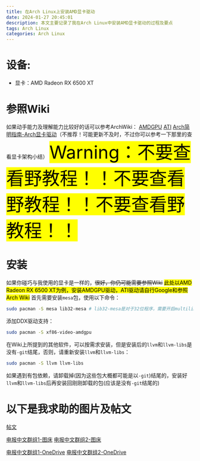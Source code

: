 ```yaml
---
title: 在Arch Linux上安装AMD显卡驱动
date: 2024-01-27 20:45:01
description: 本文主要记录了我在Arch Linux中安装AMD显卡驱动的过程及要点 
tags: Arch Linux
categories: Arch Linux
---
```

# 设备:
- 显卡：AMD Radeon RX 6500 XT
# 参照Wiki
如果动手能力及理解能力比较好的话可以参考ArchWiki：
[AMDGPU](https://wiki.archlinuxcn.org/wiki/AMDGPU)
[ATI](https://wiki.archlinuxcn.org/wiki/ATI)
[Arch简明指南-Arch显卡驱动](https://arch.icekylin.online/guide/rookie/graphic-driver.html#%E7%8B%AC%E7%AB%8B%E6%98%BE%E5%8D%A1)（不推荐！可能更新不及时，不过你可以参考一下那里的查看显卡架构小结）
<font color='red' size=10 center><mark>Warning：不要查看野教程！！不要查看野教程！！不要查看野教程！！</mark></font>
# 安装
如果你碰巧与我使用的显卡是一样的，~~很好，你仍可能需要参照Wiki~~
<mark>此处以AMD Radeon RX 6500 XT为例，安装AMDGPU驱动，ATI驱动请自行Google和参照Arch Wiki</mark>
首先需要安装`mesa`包，使用以下命令：
```bash
sudo pacman -S mesa lib32-mesa # lib32-mesa是对于32位程序，需要开启multilib
```
添加DDX驱动支持：
```bash
sudo pacman -S xf86-video-amdgpu
```
在Wiki上所提到的其他软件，可以按需求安装，但是安装后的`llvm`和`llvm-libs`是没有`-git`结尾，否则，请重新安装`llvm`和`llvm-libs`：
```bash
sudo pacman -S llvm llvm-libs
```
如果遇到有包依赖，请卸载掉(因为这些包大概都可能是以`-git`)结尾的，安装好`llvm`和`llvm-libs`后再安装回刚刚卸载的包(应该是没有`-git`结尾的)
# 以下是我求助的图片及帖文
[帖文](https://bbs.archlinuxcn.org/viewtopic.php?id=14013)

[电报中文群组1-图床](https://s1.imagehub.cc/images/2024/01/26/1853fdbb328161e95bce6608f155e39a.jpeg)
[电报中文群组2-图床](https://s1.imagehub.cc/images/2024/01/26/15fadfc09ed8a6f85bb2177d12e7e6a0.png)

[电报中文群组1-OneDrive](https://pilihu2023-my.sharepoint.com/:i:/g/personal/pilihu_pilihu2023_onmicrosoft_com/EYyv6xJUqHBJnx04Q13hmCQBVg9XeTU1bNJv3iqt06YBOw?e=kYMRs3)
[电报中文群组2-OneDrive](https://pilihu2023-my.sharepoint.com/:i:/g/personal/pilihu_pilihu2023_onmicrosoft_com/EQ3LrS0CMz1ApN4tsH4ea6MBKeGqIPw7SC-YS9ycU5-SnQ?e=vBQIed)
